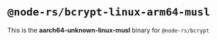 # `@node-rs/bcrypt-linux-arm64-musl`

This is the **aarch64-unknown-linux-musl** binary for `@node-rs/bcrypt`
